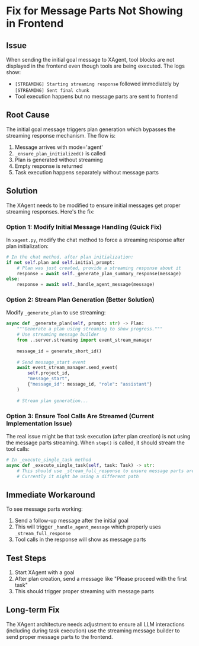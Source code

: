 # Fix for Message Parts Not Showing in Frontend

## Issue
When sending the initial goal message to XAgent, tool blocks are not displayed in the frontend even though tools are being executed. The logs show:
- `[STREAMING] Starting streaming response` followed immediately by `[STREAMING] Sent final chunk`
- Tool execution happens but no message parts are sent to frontend

## Root Cause
The initial goal message triggers plan generation which bypasses the streaming response mechanism. The flow is:
1. Message arrives with mode='agent' 
2. `_ensure_plan_initialized()` is called
3. Plan is generated without streaming
4. Empty response is returned
5. Task execution happens separately without message parts

## Solution

The XAgent needs to be modified to ensure initial messages get proper streaming responses. Here's the fix:

### Option 1: Modify Initial Message Handling (Quick Fix)
In `xagent.py`, modify the chat method to force a streaming response after plan initialization:

```python
# In the chat method, after plan initialization:
if not self.plan and self.initial_prompt:
    # Plan was just created, provide a streaming response about it
    response = await self._generate_plan_summary_response(message)
else:
    response = await self._handle_agent_message(message)
```

### Option 2: Stream Plan Generation (Better Solution)
Modify `_generate_plan` to use streaming:

```python
async def _generate_plan(self, prompt: str) -> Plan:
    """Generate a plan using streaming to show progress."""
    # Use streaming message builder
    from ..server.streaming import event_stream_manager
    
    message_id = generate_short_id()
    
    # Send message_start event
    await event_stream_manager.send_event(
        self.project_id,
        "message_start",
        {"message_id": message_id, "role": "assistant"}
    )
    
    # Stream plan generation...
```

### Option 3: Ensure Tool Calls Are Streamed (Current Implementation Issue)
The real issue might be that task execution (after plan creation) is not using the message parts streaming. When `step()` is called, it should stream the tool calls:

```python
# In _execute_single_task method
async def _execute_single_task(self, task: Task) -> str:
    # This should use _stream_full_response to ensure message parts are sent
    # Currently it might be using a different path
```

## Immediate Workaround
To see message parts working:
1. Send a follow-up message after the initial goal
2. This will trigger `_handle_agent_message` which properly uses `_stream_full_response`
3. Tool calls in the response will show as message parts

## Test Steps
1. Start XAgent with a goal
2. After plan creation, send a message like "Please proceed with the first task"
3. This should trigger proper streaming with message parts

## Long-term Fix
The XAgent architecture needs adjustment to ensure all LLM interactions (including during task execution) use the streaming message builder to send proper message parts to the frontend.